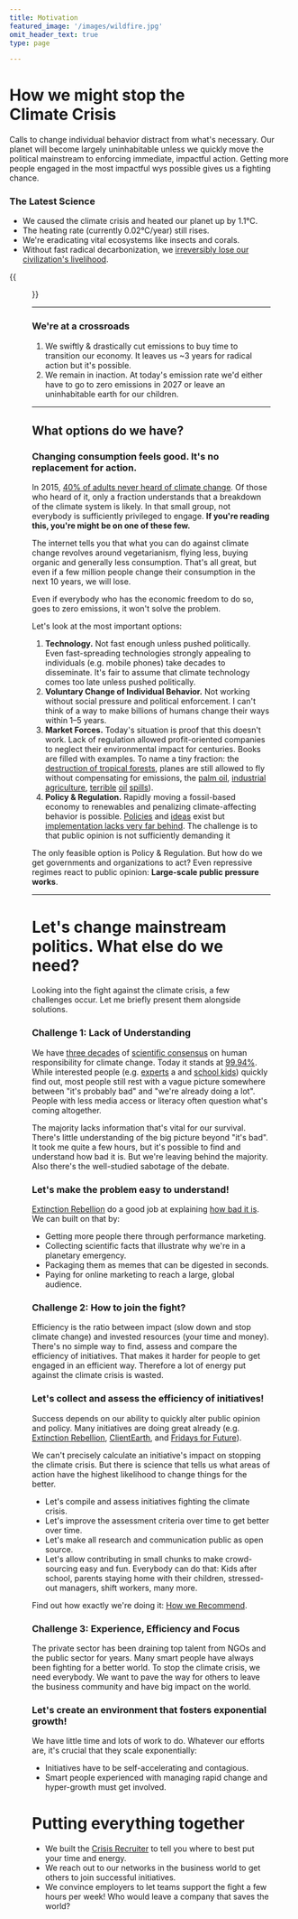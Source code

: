 ```yaml
---
title: Motivation
featured_image: '/images/wildfire.jpg'
omit_header_text: true
type: page

---
```


# How we might stop the Climate Crisis
Calls to change individual behavior distract from what's necessary. Our planet will become largely uninhabitable unless we quickly move the political mainstream to enforcing immediate, impactful action. Getting more people engaged in the most impactful wys possible gives us a fighting chance.

### The Latest Science
* We caused the climate crisis and heated our planet up by 1.1°C.
* The heating rate (currently 0.02°C/year) still rises.
* We're eradicating vital ecosystems like insects and corals.
* Without fast radical decarbonization, we [irreversibly lose our civilization's livelihood](/must-read).


{{<figure src="/images/motivation-emissions.png" title="Source: UN Emissions Gap Report 2017, page 39" >}}

---

### We're at a crossroads
1. We swiftly & drastically cut emissions to buy time to transition our economy. It leaves us ~3 years for radical action but it's possible.
2. We remain in inaction. At today's emission rate we'd either have to go to zero emissions in 2027 or leave an uninhabitable earth for our children.


---

## What options do we have?
### Changing consumption feels good. It's no replacement for action.
In 2015, [40% of adults never heard of climate change](https://climatecommunication.yale.edu/publications/analysis-of-a-119-country-survey-predicts-global-climate-change-awareness/). Of those who heard of it, only a fraction understands that a breakdown of the climate system is likely. In that small group, not everybody is sufficiently privileged to engage. **If you're reading this, you're might be on one of these few.**

The internet tells you that what you can do against climate change revolves around vegetarianism, flying less, buying organic and generally less consumption. That's all great, but even if a few million people change their consumption in the next 10 years, we will lose.

Even if everybody who has the economic freedom to do so, goes to zero emissions, it won't solve the problem.

Let's look at the most important options:

1. **Technology.** Not fast enough unless pushed politically. Even fast-spreading technologies strongly appealing to individuals (e.g. mobile phones) take decades to disseminate. It's fair to assume that climate technology comes too late unless pushed politically.
2. **Voluntary Change of Individual Behavior.** Not working without social pressure and political enforcement. I can't think of a way to make billions of humans change their ways within 1–5 years.
3. **Market Forces.** Today's situation is proof that this doesn't work. Lack of regulation allowed profit-oriented companies to neglect their environmental impact for centuries. Books are filled with examples. To name a tiny fraction: the [destruction of tropical forests](https://www.theguardian.com/environment/2019/oct/23/amazon-rainforest-close-to-irreversible-tipping-point), planes are still allowed to fly without compensating for emissions, the [palm oil](https://en.wikipedia.org/wiki/Social_and_environmental_impact_of_palm_oil), [industrial agriculture](https://www.ucsusa.org/resources/hidden-costs-industrial-agriculture), [terrible](https://www.bbc.com/news/10313107) [oil](https://en.wikipedia.org/wiki/Exxon_Valdez_oil_spill) [spills](https://en.wikipedia.org/wiki/Deepwater_Horizon_oil_spill)).
4. **Policy & Regulation.** Rapidly moving a fossil-based economy to renewables and penalizing climate-affecting behavior is possible. [Policies](https://www.eea.europa.eu/themes) and [ideas](https://www.washingtonpost.com/news/opinions/wp/2019/01/02/feature/opinion-here-are-11-climate-change-policies-to-fight-for-in-2019/) exist but [implementation lacks very far behind](https://climateactiontracker.org/). The challenge is to that public opinion is not sufficiently demanding it

The only feasible option is Policy & Regulation. But how do we get governments and organizations to act? Even repressive regimes react to public opinion: **Large-scale public pressure works**.


---

# Let's change mainstream politics. What else do we need?
Looking into the fight against the climate crisis, a few challenges occur. Let me briefly present them alongside solutions.

### Challenge 1: Lack of Understanding
We have [three decades](https://academic.oup.com/bioscience/article/67/12/1026/4605229) of [scientific consensus](https://skepticalscience.com/97-percent-consensus-cook-et-al-2013.html) on human responsibility for climate change. Today it stands at [99.94%](https://en.wikipedia.org/wiki/Scientific_opinion_on_climate_change#/media/File:The_Consensus_on_Anthropogenic_Global_Warming,_2017.jpg). While interested people (e.g. [experts](https://www.scientists4future.org/) a and [school kids](https://www.fridaysforfuture.org)) quickly find out, most people still rest with a vague picture somewhere between "it's probably bad" and "we're already doing a lot". People with less media access or literacy often question what's coming altogether.

The majority lacks information that's vital for our survival. There's little understanding of the big picture beyond "it's bad". It took me quite a few hours, but it's possible to find and understand how bad it is. But we're leaving behind the majority. Also there's the well-studied sabotage of the debate.

### Let's make the problem easy to understand!
[Extinction Rebellion](https://rebellion.earth/the-truth/the-emergency/) do a good job at explaining [how bad it is](https://rebellion.earth/the-truth/the-emergency/). We can built on that by:

* Getting more people there through performance marketing.
* Collecting scientific facts that illustrate why we're in a planetary emergency.
* Packaging them as memes that can be digested in seconds.
* Paying for online marketing to reach a large, global audience.

### Challenge 2: How to join the fight?
Efficiency is the ratio between impact (slow down and stop climate change) and invested resources (your time and money). There's no simple way to find, assess and compare the efficiency of initiatives. That makes it harder for people to get engaged in an efficient way. Therefore a lot of energy put against the climate crisis is wasted.

### Let's collect and assess the efficiency of initiatives!
Success depends on our ability to quickly alter public opinion and policy. Many initiatives are doing great already (e.g. [Extinction Rebellion](https://rebellion.earth/), [ClientEarth](https://www.clientearth.org/), and [Fridays for Future](https://www.fridaysforfuture.org/)).

We can't precisely calculate an initiative's impact on stopping the climate crisis. But there is science that tells us what areas of action have the highest likelihood to change things for the better.

* Let's compile and assess initiatives fighting the climate crisis.
* Let's improve the assessment criteria over time to get better over time.
* Let's make all research and communication public as open source.
* Let's allow contributing in small chunks to make crowd-sourcing easy and fun. Everybody can do that: Kids after school, parents staying home with their children, stressed-out managers, shift workers, many more.

Find out how exactly we're doing it: [How we Recommend](/what-else/how-we-recommend).

### Challenge 3: Experience, Efficiency and Focus
The private sector has been draining top talent from NGOs and the public sector for years. Many smart people have always been fighting for a better world. To stop the climate crisis, we need everybody. We want to pave the way for others to leave the business community and have big impact on the world.

### Let's create an environment that fosters exponential growth!
We have little time and lots of work to do. Whatever our efforts are, it's crucial that they scale exponentially:

* Initiatives have to be self-accelerating and contagious.
* Smart people experienced with managing rapid change and hyper-growth must get involved.

# Putting everything together

* We built the [Crisis Recruiter](/initiatives) to tell you where to best put your time and energy.
* We reach out to our networks in the business world to get others to join successful initiatives.
* We convince employers to let teams support the fight a few hours per week! Who would leave a company that saves the world?
